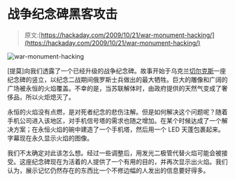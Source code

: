 # 战争纪念碑黑客攻击

> 原文:[https://hackaday.com/2009/10/21/war-monument-hacking/](https://hackaday.com/2009/10/21/war-monument-hacking/)

![war-monument-hacking](../Images/654c5adfafadb504e25d9cc5a9d2a21e.png "war-monument-hacking")

[提莫]向我们透露了一个已经升级的战争纪念碑。故事开始于乌克兰[切尔克斯](http://maps.google.com/maps?f=q&source=s_q&hl=en&geocode=&q=Cherkassy,+ukraine&sll=37.0625,-95.677068&sspn=48.822589,80.771484&ie=UTF8&hq=&hnear=Cherkassy,+Ukraine&ll=49.382373,31.992188&spn=140.749315,323.085938&z=2&iwloc=A)一座纪念碑的竖立，以纪念二战期间俄罗斯士兵做出的最大牺牲。巨大的雕像和广阔的广场被永恒的火焰覆盖。不幸的是，当苏联解体时，由政府提供的天然气变成了奢侈品，所以火炬熄灭了。

永恒的火焰没有点燃，是对死者纪念的悲伤注解。但是如何解决这个问题呢？随着手机公司进入该地区，对手机信号塔的需求也随之增加。在某个时候达成了一个解决方案；在永恒火焰的碗中建造了一个手机塔，然后用一个 LED 天蓬包裹起来。字幕现在永久显示火焰的图像。

我们不太确定对此该怎么想。经过一些调整后，用发光二极管代替火焰可能会被接受。这座纪念碑现在为活着的人提供了一个有用的目的，并再次显示出火焰。我们认为，展示记忆仍然存在的东西比一个不修边幅的人发出的信息要好得多。
